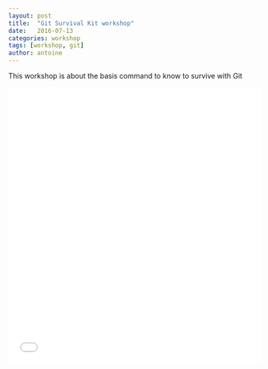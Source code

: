 ```yaml
---
layout: post
title:  "Git Survival Kit workshop"
date:   2016-07-13
categories: workshop
tags: [workshop, git]
author: antoine
---
```


This workshop is about the basis command to know to survive with Git

<iframe src="//slides.com/antfroger/git-survival-kit/embed" width="100%" height="550" scrolling="no" frameborder="0" webkitallowfullscreen mozallowfullscreen allowfullscreen></iframe>

